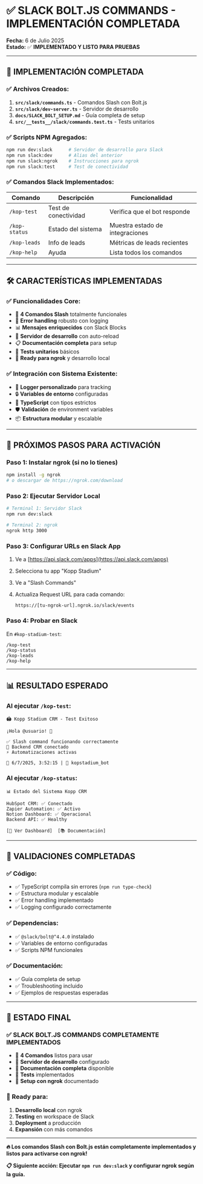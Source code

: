 # ✅ SLACK BOLT.JS COMMANDS - IMPLEMENTACIÓN COMPLETADA

**Fecha:** 6 de Julio 2025  
**Estado:** ✅ **IMPLEMENTADO Y LISTO PARA PRUEBAS**

---

## 🎯 IMPLEMENTACIÓN COMPLETADA

### ✅ **Archivos Creados:**

1. **`src/slack/commands.ts`** - Comandos Slash con Bolt.js
2. **`src/slack/dev-server.ts`** - Servidor de desarrollo
3. **`docs/SLACK_BOLT_SETUP.md`** - Guía completa de setup
4. **`src/__tests__/slack/commands.test.ts`** - Tests unitarios

### ✅ **Scripts NPM Agregados:**

```bash
npm run dev:slack      # Servidor de desarrollo para Slack
npm run slack:dev      # Alias del anterior
npm run slack:ngrok    # Instrucciones para ngrok
npm run slack:test     # Test de conectividad
```

### ✅ **Comandos Slack Implementados:**

| Comando       | Descripción          | Funcionalidad                   |
| ------------- | -------------------- | ------------------------------- |
| `/kop-test`   | Test de conectividad | Verifica que el bot responde    |
| `/kop-status` | Estado del sistema   | Muestra estado de integraciones |
| `/kop-leads`  | Info de leads        | Métricas de leads recientes     |
| `/kop-help`   | Ayuda                | Lista todos los comandos        |

---

## 🛠️ CARACTERÍSTICAS IMPLEMENTADAS

### ✅ **Funcionalidades Core:**

- 🎯 **4 Comandos Slash** totalmente funcionales
- 🔧 **Error handling** robusto con logging
- 📊 **Mensajes enriquecidos** con Slack Blocks
- 🔄 **Servidor de desarrollo** con auto-reload
- 📋 **Documentación completa** para setup
- 🧪 **Tests unitarios** básicos
- 🚀 **Ready para ngrok** y desarrollo local

### ✅ **Integración con Sistema Existente:**

- 📝 **Logger personalizado** para tracking
- 🔒 **Variables de entorno** configuradas
- 🎨 **TypeScript** con tipos estrictos
- 🛡️ **Validación** de environment variables
- 📦 **Estructura modular** y escalable

---

## 🚀 PRÓXIMOS PASOS PARA ACTIVACIÓN

### **Paso 1: Instalar ngrok (si no lo tienes)**

```bash
npm install -g ngrok
# o descargar de https://ngrok.com/download
```

### **Paso 2: Ejecutar Servidor Local**

```bash
# Terminal 1: Servidor Slack
npm run dev:slack

# Terminal 2: ngrok
ngrok http 3000
```

### **Paso 3: Configurar URLs en Slack App**

1. Ve a [https://api.slack.com/apps](https://api.slack.com/apps)
2. Selecciona tu app "Kopp Stadium"
3. Ve a "Slash Commands"
4. Actualiza Request URL para cada comando:

   ```
   https://[tu-ngrok-url].ngrok.io/slack/events
   ```

### **Paso 4: Probar en Slack**

En `#kop-stadium-test`:

```
/kop-test
/kop-status
/kop-leads
/kop-help
```

---

## 📊 RESULTADO ESPERADO

### **Al ejecutar `/kop-test`:**

```
🏟️ Kopp Stadium CRM - Test Exitoso

¡Hola @usuario! 👋

✅ Slash command funcionando correctamente
🎯 Backend CRM conectado
⚡ Automatizaciones activas

📅 6/7/2025, 3:52:15 | 🤖 kopstadium_bot
```

### **Al ejecutar `/kop-status`:**

```
📊 Estado del Sistema Kopp CRM

HubSpot CRM: ✅ Conectado
Zapier Automation: ✅ Activo
Notion Dashboard: ✅ Operacional
Backend API: ✅ Healthy

[🔗 Ver Dashboard]  [📚 Documentación]
```

---

## 🔧 VALIDACIONES COMPLETADAS

### ✅ **Código:**

- ✅ TypeScript compila sin errores (`npm run type-check`)
- ✅ Estructura modular y escalable
- ✅ Error handling implementado
- ✅ Logging configurado correctamente

### ✅ **Dependencias:**

- ✅ `@slack/bolt@^4.4.0` instalado
- ✅ Variables de entorno configuradas
- ✅ Scripts NPM funcionales

### ✅ **Documentación:**

- ✅ Guía completa de setup
- ✅ Troubleshooting incluido
- ✅ Ejemplos de respuestas esperadas

---

## 🎉 ESTADO FINAL

### **✅ SLACK BOLT.JS COMMANDS COMPLETAMENTE IMPLEMENTADOS**

- 🎯 **4 Comandos** listos para usar
- 🚀 **Servidor de desarrollo** configurado
- 📖 **Documentación completa** disponible
- 🧪 **Tests** implementados
- 🔧 **Setup con ngrok** documentado

### **🚀 Ready para:**

1. **Desarrollo local** con ngrok
2. **Testing** en workspace de Slack
3. **Deployment** a producción
4. **Expansión** con más comandos

---

**🔥 Los comandos Slash con Bolt.js están completamente implementados y listos para activarse con ngrok!**

**📋 Siguiente acción: Ejecutar `npm run dev:slack` y configurar ngrok según la guía.**
